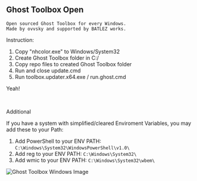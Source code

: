 ## Ghost Toolbox Open

```
Open sourced Ghost Toolbox for every Windows.
Made by ovvsky and supported by BATLEZ works.
```
Instruction:

1. Copy "nhcolor.exe" to Windows/System32
2. Create Ghost Toolbox folder in C:/
3. Copy repo files to created Ghost Toolbox folder
4. Run and close update.cmd
5. Run toolbox.updater.x64.exe / run.ghost.cmd

Yeah! 

<br>

Additional

If you have a system with simplified/cleared Enviroment Variables, you may add these to your Path:

1. Add PowerShell to your ENV PATH: `C:\Windows\System32\WindowsPowerShell\v1.0\`
2. Add reg to your ENV PATH: `C:\Windows\System32\`
3. Add wmic to your ENV PATH: `C:\Windows\System32\wbem\`

![Ghost Toolbox Windows Image](https://i.ibb.co/rF4NFWD/windows-ghost-fix.png)

